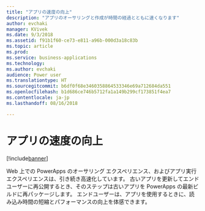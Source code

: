 ```yaml
---
title: "アプリの速度の向上"
description: "アプリのオーサリングと作成が時間の経過とともに速くなります"
author: evchaki
manager: KVivek
ms.date: 9/3/2018
ms.assetid: f91b1f60-ce73-e811-a96b-000d3a18c83b
ms.topic: article
ms.prod: 
ms.service: business-applications
ms.technology: 
ms.author: evchaki
audience: Power user
ms.translationtype: HT
ms.sourcegitcommit: b6df0f68e3460358864533346e69a712684da551
ms.openlocfilehash: b1d686ce746b5712fa1a149b299cf173851f4ea7
ms.contentlocale: ja-jp
ms.lasthandoff: 08/16/2018

---
```

# <a name="improved-app-speed"></a>アプリの速度の向上


[!include[banner](../../includes/banner.md)]

Web 上での PowerApps のオーサリング エクスペリエンス、およびアプリ実行エクスペリエンスは、引き続き高速化しています。 古いアプリを更新してエンドユーザーに再公開するとき、そのステップは古いアプリを PowerApps の最新ビルドに再パッケージします。 エンドユーザーは、アプリを使用するときに、読み込み時間の短縮とパフォーマンスの向上を体感できます。

